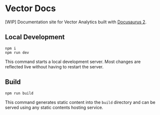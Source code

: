 # Vector Docs

\[WIP\] Documentation site for Vector Analytics built with [Docusaurus 2](https://v2.docusaurus.io).

## Local Development

```console
npm i
npm run dev
```

This command starts a local development server. Most changes are reflected live without having to restart the server.

## Build

```console
npm run build
```

This command generates static content into the `build` directory and can be served using any static contents hosting service.
